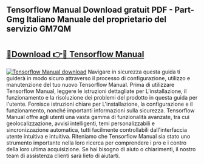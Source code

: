 ## Tensorflow Manual Download gratuit PDF - Part-Gmg Italiano Manuale del proprietario del servizio GM7QM

# <h2><a href="http://dfe4mz4.blite.top/?on=Tensorflow+Manual">🔗Download 👉🔴 Tensorflow Manual</a></h2>

[![Tensorflow Manual download](https://i.imgur.com/lujVjoI.png)](http://dfe4mz4.blite.top/?on=Tensorflow+Manual)
Navigare in sicurezza questa guida ti guiderà in modo sicuro attraverso il processo di configurazione, utilizzo e manutenzione del tuo nuovo Tensorflow Manual. Prima di utilizzare Tensorflow Manual, leggere le istruzioni dettagliate per L'installazione, il funzionamento e la risoluzione dei problemi del prodotto in questa guida per l'utente. Fornisce istruzioni chiare per L'installazione, la configurazione e il funzionamento, nonché importanti informazioni sulla sicurezza. Tensorflow Manual offre agli utenti una vasta gamma di funzionalità avanzate, tra cui geolocalizzazione, avvisi intelligenti, temi personalizzabili e sincronizzazione automatica, tutti facilmente controllabili dall'interfaccia utente intuitiva e intuitiva. Riteniamo che Tensorflow Manual sia stato uno strumento importante nella loro ricerca per comprendere i pro e i contro della loro ultima acquisizione. Se hai bisogno di aiuto o chiarimenti, il nostro team di assistenza clienti sarà lieto di aiutarti.
